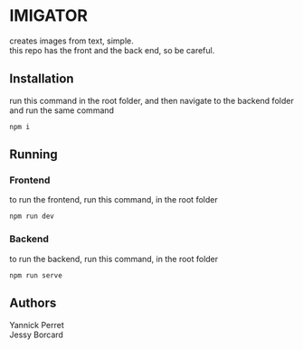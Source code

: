 # IMIGATOR

creates images from text, simple.\
this repo has the front and the back end, so be careful.

## Installation

run this command in the root folder, and then navigate to the backend folder and run the same command
```
npm i
```
## Running

### Frontend

to run the frontend, run this command, in the root folder
```
npm run dev
```

### Backend
to run the backend, run this command, in the root folder
```
npm run serve
```

## Authors

Yannick Perret\
Jessy Borcard





